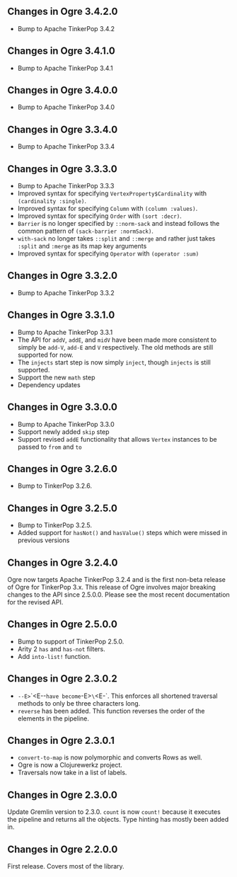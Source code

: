 ## Changes in Ogre 3.4.2.0

* Bump to Apache TinkerPop 3.4.2

## Changes in Ogre 3.4.1.0

* Bump to Apache TinkerPop 3.4.1

## Changes in Ogre 3.4.0.0

* Bump to Apache TinkerPop 3.4.0

## Changes in Ogre 3.3.4.0

* Bump to Apache TinkerPop 3.3.4

## Changes in Ogre 3.3.3.0

* Bump to Apache TinkerPop 3.3.3
* Improved syntax for specifying `VertexProperty$Cardinality` with `(cardinality :single)`.
* Improved syntax for specifying `Column` with `(column :values)`.
* Improved syntax for specifying `Order` with `(sort :decr)`.
* `Barrier` is no longer specified by `::norm-sack` and instead follows the common pattern of `(sack-barrier :normSack)`.
* `with-sack` no longer takes `::split` and `::merge` and rather just takes `:split` and `:merge` as its map key arguments
* Improved syntax for specifying `Operator` with `(operator :sum)`

## Changes in Ogre 3.3.2.0

* Bump to Apache TinkerPop 3.3.2

## Changes in Ogre 3.3.1.0

* Bump to Apache TinkerPop 3.3.1
* The API for `addV`, `addE`, and `midV` have been made more consistent to simply be `add-V`, `add-E` and `V`
respectively. The old methods are still supported for now.
* The `injects` start step is now simply `inject`, though `injects` is still supported.
* Support the new `math` step
* Dependency updates

## Changes in Ogre 3.3.0.0

* Bump to Apache TinkerPop 3.3.0
* Support newly added `skip` step
* Support revised `addE` functionality that allows `Vertex` instances to be passed to `from` and `to`

## Changes in Ogre 3.2.6.0

* Bump to TinkerPop 3.2.6.

## Changes in Ogre 3.2.5.0

* Bump to TinkerPop 3.2.5. 
* Added support for `hasNot()` and `hasValue()` steps which were missed in previous versions

## Changes in Ogre 3.2.4.0

Ogre now targets Apache TinkerPop 3.2.4 and is the first non-beta release of
Ogre for TinkerPop 3.x. This release of Ogre involves major breaking changes
to the API since 2.5.0.0. Please see the most recent documentation for the
revised API.

## Changes in Ogre 2.5.0.0

 * Bump to support of TinkerPop 2.5.0.
 * Arity 2 `has` and `has-not` filters.
 * Add `into-list!` function.

## Changes in Ogre 2.3.0.2

* `--E>`\`<E--` have become `-E>`\`<E-`. This enforces all shortened
  traversal methods to only be three characters long.
* `reverse` has been added. This function reverses the order of the
  elements in the pipeline.

## Changes in Ogre 2.3.0.1

* `convert-to-map` is now polymorphic and converts Rows as well.
* Ogre is now a Clojurewerkz project.
* Traversals now take in a list of labels.

## Changes in Ogre 2.3.0.0

Update Gremlin version to 2.3.0. `count` is now `count!` because it
executes the pipeline and returns all the objects. Type hinting has mostly
been added in.

## Changes in Ogre 2.2.0.0

First release. Covers most of the library.
